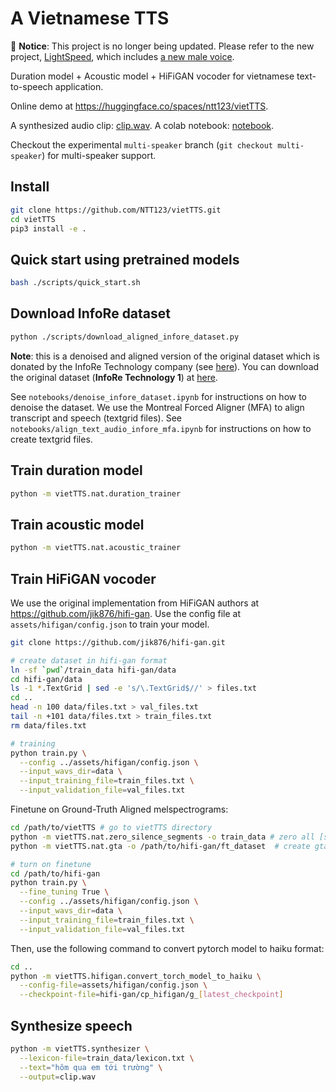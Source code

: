 A Vietnamese TTS 
================

🔔 **Notice**: This project is no longer being updated. Please refer to the new project, [LightSpeed](https://github.com/NTT123/light-speed), which includes [a new male voice](https://huggingface.co/spaces/ntt123/Vietnam-male-voice-TTS).

Duration model + Acoustic model + HiFiGAN vocoder for vietnamese text-to-speech application.

Online demo at https://huggingface.co/spaces/ntt123/vietTTS.

A synthesized audio clip: [clip.wav](assets/infore/clip.wav). A colab notebook: [notebook](https://colab.research.google.com/drive/1oczrWOQOr1Y_qLdgis1twSlNZlfPVXoY?usp=sharing).


Checkout the experimental `multi-speaker` branch (`git checkout multi-speaker`) for multi-speaker support.

Install
-------


```sh
git clone https://github.com/NTT123/vietTTS.git
cd vietTTS 
pip3 install -e .
```


Quick start using pretrained models
----------------------------------
```sh
bash ./scripts/quick_start.sh
```


Download InfoRe dataset
-----------------------

```sh
python ./scripts/download_aligned_infore_dataset.py
```

**Note**: this is a denoised and aligned version of the original dataset which is donated by the InfoRe Technology company (see [here](https://www.facebook.com/groups/j2team.community/permalink/1010834009248719/)). You can download the original dataset (**InfoRe Technology 1**) at [here](https://github.com/TensorSpeech/TensorFlowASR/blob/main/README.md#vietnamese).

See `notebooks/denoise_infore_dataset.ipynb` for instructions on how to denoise the dataset. We use the Montreal Forced Aligner (MFA) to align transcript and speech (textgrid files). 
See `notebooks/align_text_audio_infore_mfa.ipynb` for instructions on how to create textgrid files.

Train duration model
--------------------

```sh
python -m vietTTS.nat.duration_trainer
```


Train acoustic model
--------------------
```sh
python -m vietTTS.nat.acoustic_trainer
```



Train HiFiGAN vocoder
-------------

We use the original implementation from HiFiGAN authors at https://github.com/jik876/hifi-gan. Use the config file at `assets/hifigan/config.json` to train your model.

```sh
git clone https://github.com/jik876/hifi-gan.git

# create dataset in hifi-gan format
ln -sf `pwd`/train_data hifi-gan/data
cd hifi-gan/data
ls -1 *.TextGrid | sed -e 's/\.TextGrid$//' > files.txt
cd ..
head -n 100 data/files.txt > val_files.txt
tail -n +101 data/files.txt > train_files.txt
rm data/files.txt

# training
python train.py \
  --config ../assets/hifigan/config.json \
  --input_wavs_dir=data \
  --input_training_file=train_files.txt \
  --input_validation_file=val_files.txt
```

Finetune on Ground-Truth Aligned melspectrograms:
```sh
cd /path/to/vietTTS # go to vietTTS directory
python -m vietTTS.nat.zero_silence_segments -o train_data # zero all [sil, sp, spn] segments
python -m vietTTS.nat.gta -o /path/to/hifi-gan/ft_dataset  # create gta melspectrograms at hifi-gan/ft_dataset directory

# turn on finetune
cd /path/to/hifi-gan
python train.py \
  --fine_tuning True \
  --config ../assets/hifigan/config.json \
  --input_wavs_dir=data \
  --input_training_file=train_files.txt \
  --input_validation_file=val_files.txt
```

Then, use the following command to convert pytorch model to haiku format:
```sh
cd ..
python -m vietTTS.hifigan.convert_torch_model_to_haiku \
  --config-file=assets/hifigan/config.json \
  --checkpoint-file=hifi-gan/cp_hifigan/g_[latest_checkpoint]
```

Synthesize speech
-----------------

```sh
python -m vietTTS.synthesizer \
  --lexicon-file=train_data/lexicon.txt \
  --text="hôm qua em tới trường" \
  --output=clip.wav
```
